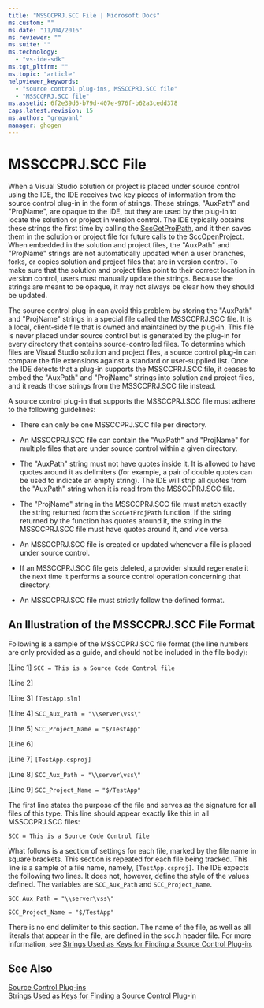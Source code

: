 ```yaml
---
title: "MSSCCPRJ.SCC File | Microsoft Docs"
ms.custom: ""
ms.date: "11/04/2016"
ms.reviewer: ""
ms.suite: ""
ms.technology: 
  - "vs-ide-sdk"
ms.tgt_pltfrm: ""
ms.topic: "article"
helpviewer_keywords: 
  - "source control plug-ins, MSSCCPRJ.SCC file"
  - "MSSCCPRJ.SCC file"
ms.assetid: 6f2e39d6-b79d-407e-976f-b62a3cedd378
caps.latest.revision: 15
ms.author: "gregvanl"
manager: ghogen
---
```

# MSSCCPRJ.SCC File
When a Visual Studio solution or project is placed under source control using the IDE, the IDE receives two key pieces of information from the source control plug-in in the form of strings. These strings, "AuxPath" and "ProjName", are opaque to the IDE, but they are used by the plug-in to locate the solution or project in version control. The IDE typically obtains these strings the first time by calling the [SccGetProjPath](../extensibility/sccgetprojpath-function.md), and it then saves them in the solution or project file for future calls to the [SccOpenProject](../extensibility/sccopenproject-function.md). When embedded in the solution and project files, the "AuxPath" and "ProjName" strings are not automatically updated when a user branches, forks, or copies solution and project files that are in version control. To make sure that the solution and project files point to their correct location in version control, users must manually update the strings. Because the strings are meant to be opaque, it may not always be clear how they should be updated.  
  
 The source control plug-in can avoid this problem by storing the "AuxPath" and "ProjName" strings in a special file called the MSSCCPRJ.SCC file. It is a local, client-side file that is owned and maintained by the plug-in. This file is never placed under source control but is generated by the plug-in for every directory that contains source-controlled files. To determine which files are Visual Studio solution and project files, a source control plug-in can compare the file extensions against a standard or user-supplied list. Once the IDE detects that a plug-in supports the MSSCCPRJ.SCC file, it ceases to embed the "AuxPath" and "ProjName" strings into solution and project files, and it reads those strings from the MSSCCPRJ.SCC file instead.  
  
 A source control plug-in that supports the MSSCCPRJ.SCC file must adhere to the following guidelines:  
  
-   There can only be one MSSCCPRJ.SCC file per directory.  
  
-   An MSSCCPRJ.SCC file can contain the "AuxPath" and "ProjName" for multiple files that are under source control within a given directory.  
  
-   The "AuxPath" string must not have quotes inside it. It is allowed to have quotes around it as delimiters (for example, a pair of double quotes can be used to indicate an empty string). The IDE will strip all quotes from the "AuxPath" string when it is read from the MSSCCPRJ.SCC file.  
  
-   The "ProjName" string in the MSSCCPRJ.SCC file must match exactly the string returned from the `SccGetProjPath` function. If the string returned by the function has quotes around it, the string in the MSSCCPRJ.SCC file must have quotes around it, and vice versa.  
  
-   An MSSCCPRJ.SCC file is created or updated whenever a file is placed under source control.  
  
-   If an MSSCCPRJ.SCC file gets deleted, a provider should regenerate it the next time it performs a source control operation concerning that directory.  
  
-   An MSSCCPRJ.SCC file must strictly follow the defined format.  
  
## An Illustration of the MSSCCPRJ.SCC File Format  
 Following is a sample of the MSSCCPRJ.SCC file format (the line numbers are only provided as a guide, and should not be included in the file body):  
  
 [Line 1] `SCC = This is a Source Code Control file`  
  
 [Line 2]  
  
 [Line 3] `[TestApp.sln]`  
  
 [Line 4] `SCC_Aux_Path = "\\server\vss\"`  
  
 [Line 5] `SCC_Project_Name = "$/TestApp"`  
  
 [Line 6]  
  
 [Line 7] `[TestApp.csproj]`  
  
 [Line 8] `SCC_Aux_Path = "\\server\vss\"`  
  
 [Line 9] `SCC_Project_Name = "$/TestApp"`  
  
 The first line states the purpose of the file and serves as the signature for all files of this type. This line should appear exactly like this in all MSSCCPRJ.SCC files:  
  
 `SCC = This is a Source Code Control file`  
  
 What follows is a section of settings for each file, marked by the file name in square brackets. This section is repeated for each file being tracked. This line is a sample of a file name, namely, `[TestApp.csproj]`. The IDE expects the following two lines. It does not, however, define the style of the values defined. The variables are `SCC_Aux_Path` and `SCC_Project_Name`.  
  
 `SCC_Aux_Path = "\\server\vss\"`  
  
 `SCC_Project_Name = "$/TestApp"`  
  
 There is no end delimiter to this section. The name of the file, as well as all literals that appear in the file, are defined in the scc.h header file. For more information, see [Strings Used as Keys for Finding a Source Control Plug-in](../extensibility/strings-used-as-keys-for-finding-a-source-control-plug-in.md).  
  
## See Also  
 [Source Control Plug-ins](../extensibility/source-control-plug-ins.md)   
 [Strings Used as Keys for Finding a Source Control Plug-in](../extensibility/strings-used-as-keys-for-finding-a-source-control-plug-in.md)